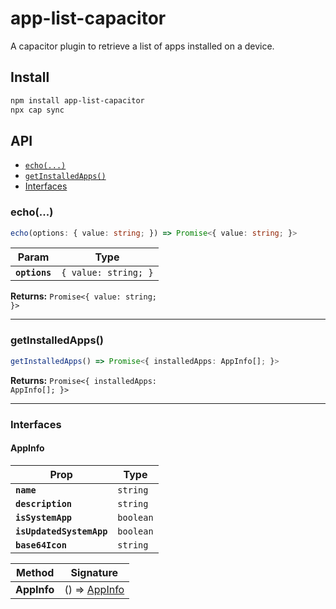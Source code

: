 # app-list-capacitor

A capacitor plugin to retrieve a list of apps installed on a device.

## Install

```bash
npm install app-list-capacitor
npx cap sync
```

## API

<docgen-index>

* [`echo(...)`](#echo)
* [`getInstalledApps()`](#getinstalledapps)
* [Interfaces](#interfaces)

</docgen-index>

<docgen-api>
<!--Update the source file JSDoc comments and rerun docgen to update the docs below-->

### echo(...)

```typescript
echo(options: { value: string; }) => Promise<{ value: string; }>
```

| Param         | Type                            |
| ------------- | ------------------------------- |
| **`options`** | <code>{ value: string; }</code> |

**Returns:** <code>Promise&lt;{ value: string; }&gt;</code>

--------------------


### getInstalledApps()

```typescript
getInstalledApps() => Promise<{ installedApps: AppInfo[]; }>
```

**Returns:** <code>Promise&lt;{ installedApps: AppInfo[]; }&gt;</code>

--------------------


### Interfaces


#### AppInfo

| Prop                     | Type                 |
| ------------------------ | -------------------- |
| **`name`**               | <code>string</code>  |
| **`description`**        | <code>string</code>  |
| **`isSystemApp`**        | <code>boolean</code> |
| **`isUpdatedSystemApp`** | <code>boolean</code> |
| **`base64Icon`**         | <code>string</code>  |

| Method      | Signature                               |
| ----------- | --------------------------------------- |
| **AppInfo** | () =&gt; <a href="#appinfo">AppInfo</a> |

</docgen-api>

